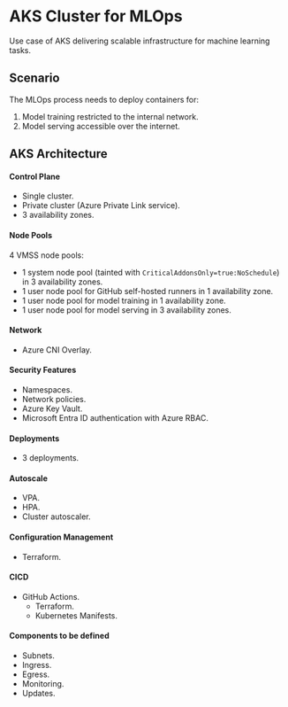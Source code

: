 # AKS Cluster for MLOps
Use case of AKS delivering scalable infrastructure for machine learning tasks.

## Scenario
The MLOps process needs to deploy containers for:
1. Model training restricted to the internal network.
2. Model serving accessible over the internet.

## AKS Architecture
#### Control Plane
- Single cluster.
- Private cluster (Azure Private Link service).
- 3 availability zones.

#### Node Pools
4 VMSS node pools:
  - 1 system node pool (tainted with `CriticalAddonsOnly=true:NoSchedule`) in 3 availability zones.
  - 1 user node pool for GitHub self-hosted runners in 1 availability zone.
  - 1 user node pool for model training in 1 availability zone.
  - 1 user node pool for model serving in 3 availability zones.

#### Network
- Azure CNI Overlay.

#### Security Features
- Namespaces.
- Network policies.
- Azure Key Vault.
- Microsoft Entra ID authentication with Azure RBAC.

#### Deployments
- 3 deployments.

#### Autoscale
- VPA.
- HPA.
- Cluster autoscaler.

#### Configuration Management
- Terraform.

#### CICD
- GitHub Actions.
  - Terraform.
  - Kubernetes Manifests.

#### Components to be defined
- Subnets.
- Ingress.
- Egress.
- Monitoring.
- Updates.
